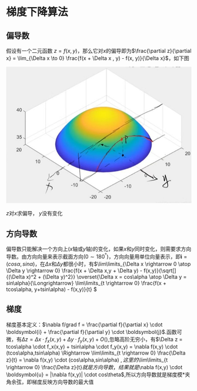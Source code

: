 # 梯度下降算法

## 偏导数

假设有一个二元函数 $z=f(x,y)$，那么它对$x$的偏导即为$\frac{\partial z}{\partial x} = \lim_{\Delta x \to 0} \frac{f(x + \Delta x , y) - f(x, y)}{\Delta x}$，如下图

![z对x求偏导，y没有变化](assets/偏导数.jpg)

$z$对$x$求偏导， $y$没有变化

## 方向导数

偏导数只能解决一个方向上($x$轴或$y$轴)的变化，如果$x$和$y$同时变化，则需要求方向导数。由方向向量来表示截面方向($0 \sim 180^°$)，方向向量用单位向量表示，即$\boldsymbol{i} = (cos\alpha, sin\alpha)$，在$\Delta x$和$\Delta y$都很小时，有$\lim\limits_{\Delta x \rightarrow 0 \atop \Delta y \rightarrow 0} \frac{f(x + \Delta x,y + \Delta y) - f(x,y)}{\sqrt[]{(\Delta x)^2 + (\Delta y)^2}} \overset{\Delta x = cos\alpha \atop \Delta y = sin\alpha}{\Longrightarrow} \lim\limits_{t \rightarrow 0} \frac{f(x + tcos\alpha, y+tsin\alpha) - f(x,y)}{t} $ 

## 梯度

梯度基本定义：$\nabla f/grad f = \frac{\partial f}{\partial x} \cdot \boldsymbol{i} + \frac{\partial f}{\partial y} \cdot \boldsymbol{j}$.函数可微，有$\Delta z = \Delta x \cdot f_x(x,y) + \Delta y \cdot f_y(x,y) + O()$,忽略高阶无穷小，有$\Delta z = tcos\alpha \cdot f_x(x,y) + tsin\alpha \cdot f_y(x,y) = \nabla f(x,y) \cdot (tcos\alpha,tsin\alpha) \Rightarrow \lim\limits_{t \rightarrow 0} \frac{\Delta z}{t} = \nabla f(x,y) \cdot (cos\alpha,sin\alpha) $,这里的$\lim\limits_{t \rightarrow 0} \frac{\Delta z}{t}$就是方向导数，结果就是$\nabla f(x,y) \cdot \boldsymbol{u}  = |\nabla f(x,y)| \cdot cos\theta$,所以方向导数就是梯度模*夹角余弦，即梯度反映方向导数的最大值




